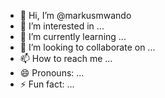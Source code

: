 - 👋 Hi, I’m @markusmwando
- 👀 I’m interested in ...
- 🌱 I’m currently learning ...
- 💞️ I’m looking to collaborate on ...
- 📫 How to reach me ...
- 😄 Pronouns: ...
- ⚡ Fun fact: ...

<!---
markusmwando/markusmwando is a ✨ special ✨ repository because its `README.md` (this file) appears on your GitHub profile.
You can click the Preview link to take a look at your changes.
--->
